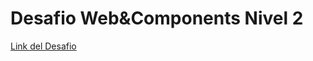 # Desafio Web&Components Nivel 2

[Link del Desafio](https://lucssiano.github.io/dwf-n2-desafio_web-components/)
